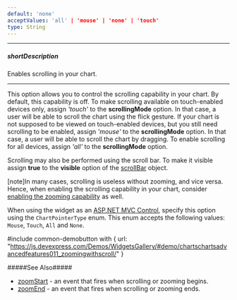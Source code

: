```yaml
---
default: 'none'
acceptValues: 'all' | 'mouse' | 'none' | 'touch'
type: String
---
```

---
##### shortDescription
Enables scrolling in your chart.

---
This option allows you to control the scrolling capability in your chart. By default, this capability is off. To make scrolling available on touch-enabled devices only, assign *'touch'* to the **scrollingMode** option. In that case, a user will be able to scroll the chart using the flick gesture. If your chart is not supposed to be viewed on touch-enabled devices, but you still need scrolling to be enabled, assign *'mouse'* to the **scrollingMode** option. In that case, a user will be able to scroll the chart by dragging. To enable scrolling for all devices, assign *'all'* to the **scrollingMode** option.

Scrolling may also be performed using the scroll bar. To make it visible assign **true** to the **visible** option of the [scrollBar](/api-reference/20%20Data%20Visualization%20Widgets/dxChart/1%20Configuration/scrollBar '/Documentation/ApiReference/Data_Visualization_Widgets/dxChart/Configuration/scrollBar/') object.

[note]In many cases, scrolling is useless without zooming, and vice versa. Hence, when enabling the scrolling capability in your chart, consider [enabling the zooming capability](/api-reference/20%20Data%20Visualization%20Widgets/dxChart/1%20Configuration/zoomingMode.md '/Documentation/ApiReference/Data_Visualization_Widgets/dxChart/Configuration/#zoomingMode') as well.

When using the widget as an [ASP.NET MVC Control](/concepts/35%20ASP.NET%20MVC%20Controls/20%20Fundamentals '/Documentation/Guide/ASP.NET_MVC_Controls/Fundamentals/'), specify this option using the `ChartPointerType` enum. This enum accepts the following values: `Mouse`, `Touch`, `All` and `None`.

#include common-demobutton with {
    url: "https://js.devexpress.com/Demos/WidgetsGallery/#demo/chartschartsadvancedfeatures011_zoomingwithscroll/"
}

#####See Also#####
- [zoomStart](/api-reference/20%20Data%20Visualization%20Widgets/dxChart/4%20Events/zoomStart.md '/Documentation/ApiReference/Data_Visualization_Widgets/dxChart/Events/#zoomStart') - an event that fires when scrolling or zooming begins.
- [zoomEnd](/api-reference/20%20Data%20Visualization%20Widgets/dxChart/4%20Events/zoomEnd.md '/Documentation/ApiReference/Data_Visualization_Widgets/dxChart/Events/#zoomEnd') - an event that fires when scrolling or zooming ends.